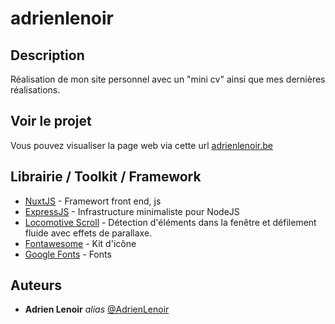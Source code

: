 # adrienlenoir

## Description
Réalisation de mon site personnel avec un "mini cv" ainsi que mes dernières réalisations.

## Voir le projet

Vous pouvez visualiser la page web via cette url [adrienlenoir.be](https://adrienlenoir.be/)

## Librairie / Toolkit / Framework
* [NuxtJS](https://nuxtjs.org/) - Framewort front end, js
* [ExpressJS](https://expressjs.com/) - Infrastructure minimaliste pour NodeJS
* [Locomotive Scroll](https://github.com/locomotivemtl/locomotive-scroll) - Détection d'éléments dans la fenêtre et défilement fluide avec effets de parallaxe.
* [Fontawesome](https://fontawesome.com/) - Kit d'icône
* [Google Fonts](https://fonts.google.com/) - Fonts

## Auteurs
* **Adrien Lenoir** _alias_ [@AdrienLenoir](https://github.com/AdrienLenoir)
